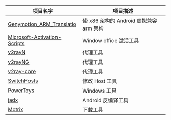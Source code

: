 |项目名字|项目描述|
|--|--|
|[Genymotion_ARM_Translatio](https://github.com/m9rco/Genymotion_ARM_Translation)|使 x86 架构的 Android 虚拟兼容 arm 架构|
|[Microsoft-Activation-Scripts](https://github.com/massgravel/Microsoft-Activation-Scripts)| Window office 激活工具|
|[v2rayN](https://github.com/2dust/v2rayN)|代理工具|
|[v2rayNG](https://github.com/2dust/v2rayNG)|代理工具|
|[v2ray-core](https://github.com/v2ray/v2ray-core)|代理工具|
|[SwitchHosts](https://github.com/oldj/SwitchHosts)|修改 Host 工具|
|[PowerToys](https://github.com/microsoft/PowerToys)|Windows 工具|
|[jadx](https://github.com/skylot/jadx)|Android 反编译工具|
|[Motrix](https://github.com/agalwood/Motrix)|下载工具|

